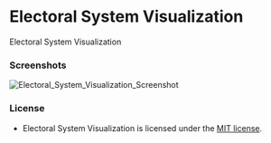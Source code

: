 # Electoral System Visualization
Electoral System Visualization

### Screenshots
![Electoral_System_Visualization_Screenshot](https://cloud.githubusercontent.com/assets/7763904/11633429/21973a00-9cd9-11e5-8fff-fcb47cc08aa1.png)

### License
* Electoral System Visualization is licensed under the [MIT license](https://www.github.com/elailai94/Electoral-System-Visualization/blob/master/LICENSE.md).
